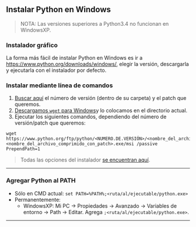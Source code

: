 ## Instalar Python en Windows
> NOTA: Las versiones superiores a Python3.4 no funcionan en WindowsXP.

### Instalador gráfico
La forma más fácil de instalar Python en Windows es ir a https://www.python.org/downloads/windows/, elegir la versión, descargarla y ejecutarla con el instalador por defecto.

### Instalar mediante línea de comandos
1. [Buscar aquí](https://www.python.org/ftp/python/) el número de versión (dentro de su carpeta) y el patch que queremos.
2. [Descargamos `wget` para Windows](https://eternallybored.org/misc/wget/)y lo colocamos en el directorio actual.
3. Ejecutar los siguientes comandos, dependiendo del número de versión/patch que queremos:
```
wget https://www.python.org/ftp/python/<NUMERO.DE.VERSIÓN>/<nombre_del_archivo_comprimido_con_patch>.exe/msi
<nombre_del_archivo_comprimido_con_patch>.exe/msi /passive PrependPath=1
```

> Todas las opciones del instalador [se encuentran aquí](https://docs.python.org/3/using/windows.html).

_______________________________________________

### Agregar Python al PATH
- Sólo en CMD actual: `set PATH=%PATH%;<ruta/al/ejecutable/python.exe>`
- Permanentemente:
    - WindowsXP: Mi PC -> Propiedades -> Avanzado -> Variables de entorno -> Path -> Editar. Agrega `;<ruta/al/ejecutable/python.exe>`.

_______________________________________________